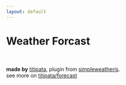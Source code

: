 ```yaml
---
layout: default
---
```


# Weather Forcast

<div id="weather"></div>

<br>

<i class="twa twa-sun-with-face"></i> **made by** [titipata](https://github.com/titipata),
plugin from [simpleweatherjs](http://simpleweatherjs.com/).<br>
see more on <i class="fa fa-github" aria-hidden="true"></i> [titipata/forecast](https://github.com/titipata/forecast)
